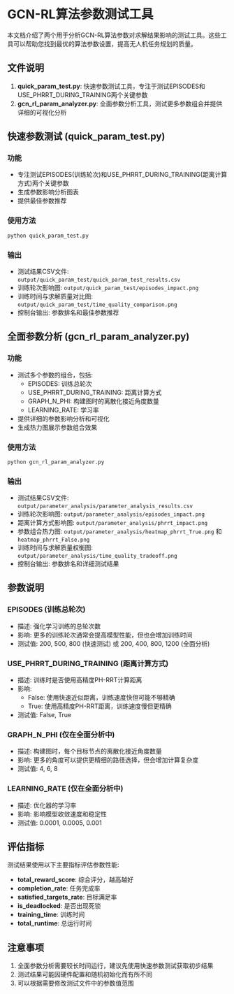 # GCN-RL算法参数测试工具

本文档介绍了两个用于分析GCN-RL算法参数对求解结果影响的测试工具。这些工具可以帮助您找到最优的算法参数设置，提高无人机任务规划的质量。

## 文件说明

1. **quick_param_test.py**: 快速参数测试工具，专注于测试EPISODES和USE_PHRRT_DURING_TRAINING两个关键参数
2. **gcn_rl_param_analyzer.py**: 全面参数分析工具，测试更多参数组合并提供详细的可视化分析

## 快速参数测试 (quick_param_test.py)

### 功能

- 专注测试EPISODES(训练轮次)和USE_PHRRT_DURING_TRAINING(距离计算方式)两个关键参数
- 生成参数影响分析图表
- 提供最佳参数推荐

### 使用方法

```bash
python quick_param_test.py
```

### 输出

- 测试结果CSV文件: `output/quick_param_test/quick_param_test_results.csv`
- 训练轮次影响图: `output/quick_param_test/episodes_impact.png`
- 训练时间与求解质量对比图: `output/quick_param_test/time_quality_comparison.png`
- 控制台输出: 参数排名和最佳参数推荐

## 全面参数分析 (gcn_rl_param_analyzer.py)

### 功能

- 测试多个参数的组合，包括:
  - EPISODES: 训练总轮次
  - USE_PHRRT_DURING_TRAINING: 距离计算方式
  - GRAPH_N_PHI: 构建图时的离散化接近角度数量
  - LEARNING_RATE: 学习率
- 提供详细的参数影响分析和可视化
- 生成热力图展示参数组合效果

### 使用方法

```bash
python gcn_rl_param_analyzer.py
```

### 输出

- 测试结果CSV文件: `output/parameter_analysis/parameter_analysis_results.csv`
- 训练轮次影响图: `output/parameter_analysis/episodes_impact.png`
- 距离计算方式影响图: `output/parameter_analysis/phrrt_impact.png`
- 参数组合热力图: `output/parameter_analysis/heatmap_phrrt_True.png` 和 `heatmap_phrrt_False.png`
- 训练时间与求解质量权衡图: `output/parameter_analysis/time_quality_tradeoff.png`
- 控制台输出: 参数排名和详细测试结果

## 参数说明

### EPISODES (训练总轮次)

- 描述: 强化学习训练的总轮次数
- 影响: 更多的训练轮次通常会提高模型性能，但也会增加训练时间
- 测试值: 200, 500, 800 (快速测试) 或 200, 400, 800, 1200 (全面分析)

### USE_PHRRT_DURING_TRAINING (距离计算方式)

- 描述: 训练时是否使用高精度PH-RRT计算距离
- 影响: 
  - False: 使用快速近似距离，训练速度快但可能不够精确
  - True: 使用高精度PH-RRT距离，训练速度慢但更精确
- 测试值: False, True

### GRAPH_N_PHI (仅在全面分析中)

- 描述: 构建图时，每个目标节点的离散化接近角度数量
- 影响: 更多的角度可以提供更精细的路径选择，但会增加计算复杂度
- 测试值: 4, 6, 8

### LEARNING_RATE (仅在全面分析中)

- 描述: 优化器的学习率
- 影响: 影响模型收敛速度和稳定性
- 测试值: 0.0001, 0.0005, 0.001

## 评估指标

测试结果使用以下主要指标评估参数性能:

- **total_reward_score**: 综合评分，越高越好
- **completion_rate**: 任务完成率
- **satisfied_targets_rate**: 目标满足率
- **is_deadlocked**: 是否出现死锁
- **training_time**: 训练时间
- **total_runtime**: 总运行时间

## 注意事项

1. 全面参数分析需要较长时间运行，建议先使用快速参数测试获取初步结果
2. 测试结果可能因硬件配置和随机初始化而有所不同
3. 可以根据需要修改测试文件中的参数值范围